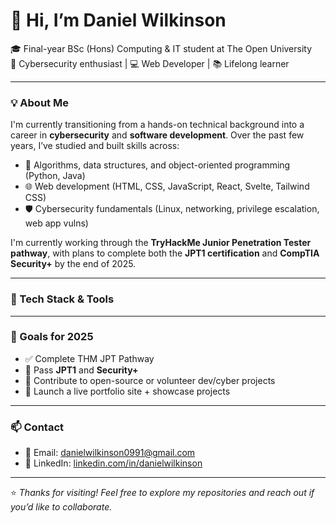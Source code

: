 # 👋 Hi, I’m Daniel Wilkinson

🎓 Final-year BSc (Hons) Computing & IT student at The Open University  
🔐 Cybersecurity enthusiast | 💻 Web Developer | 📚 Lifelong learner  

---

### 💡 About Me

I'm currently transitioning from a hands-on technical background into a career in **cybersecurity** and **software development**. Over the past few years, I’ve studied and built skills across:

- 🧠 Algorithms, data structures, and object-oriented programming (Python, Java)
- 🌐 Web development (HTML, CSS, JavaScript, React, Svelte, Tailwind CSS)
- 🛡️ Cybersecurity fundamentals (Linux, networking, privilege escalation, web app vulns)

I'm currently working through the **TryHackMe Junior Penetration Tester pathway**, with plans to complete both the **JPT1 certification** and **CompTIA Security+** by the end of 2025.

---

### 🧰 Tech Stack & Tools

---

### 📌 Goals for 2025

- ✅ Complete THM JPT Pathway
- 🎯 Pass **JPT1** and **Security+**
- 🔧 Contribute to open-source or volunteer dev/cyber projects
- 🚀 Launch a live portfolio site + showcase projects

---

### 📫 Contact

- 📧 Email: [danielwilkinson0991@gmail.com](mailto:danielwilkinson0991@gmail.com)  
- 💼 LinkedIn: [linkedin.com/in/danielwilkinson](https://www.linkedin.com/in/danielwilkinson)  

---

⭐ *Thanks for visiting! Feel free to explore my repositories and reach out if you’d like to collaborate.*

<!---
danjwilko/danjwilko is a ✨ special ✨ repository because its `README.md` (this file) appears on your GitHub profile.
You can click the Preview link to take a look at your changes.
--->
